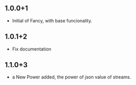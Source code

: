## 1.0.0+1

* Initial of Fancy, with base funcionality.

## 1.0.1+2

* Fix documentation

## 1.1.0+3

* a New Power added, the power of json value of streams.